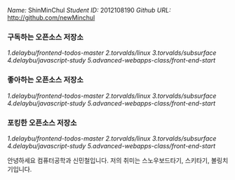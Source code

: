 *Name:* ShinMinChul
*Student ID:* 2012108190
*Github URL:* http://github.com/newMinchul

### 구독하는 오픈소스 저장소

_1.delaybu/frontend-todos-master_
_2.torvalds/linux_
_3.torvalds/subsurface_
_4.delaybu/javascript-study_
_5.advanced-webapps-class/front-end-start_

### 좋아하는 오픈소스 저장소

_1.delaybu/frontend-todos-master_
_2.torvalds/linux_
_3.torvalds/subsurface_
_4.delaybu/javascript-study_
_5.advanced-webapps-class/front-end-start_

### 포킹한 오픈소스 저장소

_1.delaybu/frontend-todos-master_
_2.torvalds/linux_
_3.torvalds/subsurface_
_4.delaybu/javascript-study_
_5.advanced-webapps-class/front-end-start_

안녕하세요
컴퓨터공학과 신민철입니다.
저의 취미는 스노우보드타기, 스키타기, 볼링치기입니다.
